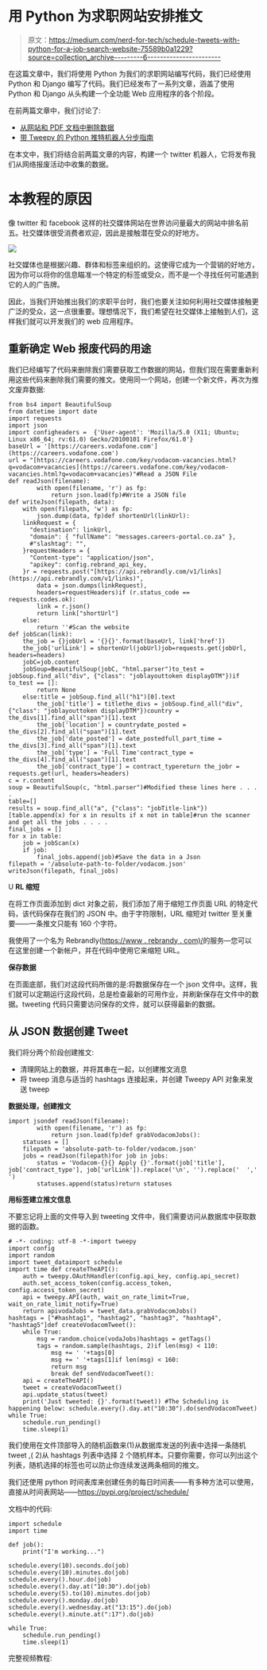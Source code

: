 # 用 Python 为求职网站安排推文

> 原文：<https://medium.com/nerd-for-tech/schedule-tweets-with-python-for-a-job-search-website-75589b0a1229?source=collection_archive---------6----------------------->

在这篇文章中，我们将使用 Python 为我们的求职网站编写代码，我们已经使用 Python 和 Django 编写了代码。我们已经发布了一系列文章，涵盖了使用 Python 和 Django 从头构建一个全功能 Web 应用程序的各个阶段。

在前两篇文章中，我们讨论了:

*   [从网站和 PDF 文档中删除数据](https://skolo-online.medium.com/scrap-data-from-website-and-pdf-document-for-django-app-fa8f37010085)
*   [带 Tweepy 的 Python 推特机器人分步指南](https://skolo-online.medium.com/step-by-step-guide-to-python-twitter-bot-with-tweepy-in-15min-f3c8b50a5429)

在本文中，我们将结合前两篇文章的内容，构建一个 twitter 机器人，它将发布我们从网络报废活动中收集的数据。

# 本教程的原因

像 twitter 和 facebook 这样的社交媒体网站在世界访问量最大的网站中排名前五。社交媒体很受消费者欢迎，因此是接触潜在受众的好地方。

![](img/b877439600812bb7439ae9faaa34151f.png)

社交媒体也是根据兴趣、群体和标签来组织的。这使得它成为一个营销的好地方，因为你可以将你的信息瞄准一个特定的标签或受众，而不是一个寻找任何可能遇到它的人的广告牌。

因此，当我们开始推出我们的求职平台时，我们也要关注如何利用社交媒体接触更广泛的受众，这一点很重要。理想情况下，我们希望在社交媒体上接触到人们，这样我们就可以开发我们的 web 应用程序。

## 重新确定 Web 报废代码的用途

我们已经编写了代码来删除我们需要获取工作数据的网站，但我们现在需要重新利用这些代码来删除我们需要的推文。使用同一个网站，创建一个新文件，再次为推文废弃数据:

```
from bs4 import BeautifulSoup
from datetime import date
import requests
import json
import configheaders =  {'User-agent': 'Mozilla/5.0 (X11; Ubuntu; Linux x86_64; rv:61.0) Gecko/20100101 Firefox/61.0'}
baseUrl = '[https://careers.vodafone.com'](https://careers.vodafone.com')
url = "[https://careers.vodafone.com/key/vodacom-vacancies.html?q=vodacom+vacancies](https://careers.vodafone.com/key/vodacom-vacancies.html?q=vodacom+vacancies)"#Read a JSON File
def readJson(filename):
        with open(filename, 'r') as fp:
            return json.load(fp)#Write a JSON file
def writeJson(filepath, data):
    with open(filepath, 'w') as fp:
        json.dump(data, fp)def shortenUrl(linkUrl):
    linkRequest = {
      "destination": linkUrl,
      "domain": { "fullName": "messages.careers-portal.co.za" },
      #"slashtag": "",
    }requestHeaders = {
      "Content-type": "application/json",
      "apikey": config.rebrand_api_key,
    }r = requests.post("[https://api.rebrandly.com/v1/links](https://api.rebrandly.com/v1/links)",
        data = json.dumps(linkRequest),
        headers=requestHeaders)if (r.status_code == requests.codes.ok):
        link = r.json()
        return link["shortUrl"]
    else:
        return ''#Scan the website
def jobScan(link):
    the_job = {}jobUrl = '{}{}'.format(baseUrl, link['href'])
    the_job['urlLink'] = shortenUrl(jobUrl)job=requests.get(jobUrl, headers=headers)
    jobC=job.content
    jobSoup=BeautifulSoup(jobC, "html.parser")to_test = jobSoup.find_all("div", {"class": "joblayouttoken displayDTM"})if to_test == []:
        return None
    else:title = jobSoup.find_all("h1")[0].text
        the_job['title'] = titlethe_divs = jobSoup.find_all("div", {"class": "joblayouttoken displayDTM"})country = the_divs[1].find_all("span")[1].text
        the_job['location'] = countrydate_posted = the_divs[2].find_all("span")[1].text
        the_job['date_posted'] = date_postedfull_part_time = the_divs[3].find_all("span")[1].text
        the_job['type'] = 'Full Time'contract_type = the_divs[4].find_all("span")[1].text
        the_job['contract_type'] = contract_typereturn the_jobr = requests.get(url, headers=headers)
c = r.content
soup = BeautifulSoup(c, "html.parser")#Modified these lines here . . . .
table=[]
results = soup.find_all("a", {"class": "jobTitle-link"})
[table.append(x) for x in results if x not in table]#run the scanner and get all the jobs . . . .
final_jobs = []
for x in table:
    job = jobScan(x)
    if job:
        final_jobs.append(job)#Save the data in a Json
filepath = '/absolute-path-to-folder/vodacom.json'
writeJson(filepath, final_jobs)
```

U **RL 缩短**

在将工作页面添加到 dict 对象之前，我们添加了用于缩短工作页面 URL 的特定代码，该代码保存在我们的 JSON 中。由于字符限制，URL 缩短对 twitter 至关重要——一条推文只能有 160 个字符。

我使用了一个名为 Rebrandly([https://www . rebrandy . com)/](https://www.rebrandly.com/)的服务—您可以在这里创建一个新帐户，并在代码中使用它来缩短 URL。

**保存数据**

在页面底部，我们对这段代码所做的是:将数据保存在一个 json 文件中。这样，我们就可以定期运行这段代码，总是检查最新的可用作业，并刷新保存在文件中的数据。tweeting 代码只需要访问保存的文件，就可以获得最新的数据。

## 从 JSON 数据创建 Tweet

我们将分两个阶段创建推文:

*   清理网站上的数据，并将其串在一起，以创建推文消息
*   将 tweep 消息与适当的 hashtags 连接起来，并创建 Tweepy API 对象来发送 tweep

**数据处理，创建推文**

```
import jsondef readJson(filename):
        with open(filename, 'r') as fp:
            return json.load(fp)def grabVodacomJobs():
    statuses = []
    filepath = 'absolute-path-to-folder/vodacom.json'
    jobs = readJson(filepath)for job in jobs:
        status = 'Vodacom-{}{} Apply {}'.format(job['title'], job['contract_type'], job['urlLink']).replace('\n', '').replace('  ',' ')
        statuses.append(status)return statuses
```

**用标签建立推文信息**

不要忘记将上面的文件导入到 tweeting 文件中，我们需要访问从数据库中获取数据的函数。

```
# -*- coding: utf-8 -*-import tweepy
import config
import random
import tweet_dataimport schedule
import time def createTheAPI():
    auth = tweepy.OAuthHandler(config.api_key, config.api_secret)
    auth.set_access_token(config.access_token, config.access_token_secret)
    api = tweepy.API(auth, wait_on_rate_limit=True, wait_on_rate_limit_notify=True)
    return apivodaJobs = tweet_data.grabVodacomJobs()
hashtags = ["#hashtag1", "hashtag2", "hashtag3", "hashtag4", "hashtag5"]def createVodacomTweet():
    while True:
        msg = random.choice(vodaJobs)hashtags = getTags()
        tags = random.sample(hashtags, 2)if len(msg) < 110:
            msg += ' '+tags[0]
            msg += ' '+tags[1]if len(msg) < 160:
            return msg
            break def sendVodacomTweet():
    api = createTheAPI()
    tweet = createVodacomTweet()
    api.update_status(tweet)
    print('Just tweeted: {}'.format(tweet)) #The Scheduling is happening below: schedule.every().day.at("10:30").do(sendVodacomTweet)
while True:
    schedule.run_pending()
    time.sleep(1)
```

我们使用在文件顶部导入的随机函数来(1)从数据库发送的列表中选择一条随机 tweet ,( 2)从 hashtags 列表中选择 2 个随机样本。只要你需要，你可以列出这个列表，随机选择的标签也可以防止你连续发送两条相同的推文。

我们还使用 python 时间表库来创建任务的每日时间表——有多种方法可以使用，直接从时间表网站——https://pypi.org/project/schedule/

文档中的代码:

```
import schedule
import time

def job():
    print("I'm working...")

schedule.every(10).seconds.do(job)
schedule.every(10).minutes.do(job)
schedule.every().hour.do(job)
schedule.every().day.at("10:30").do(job)
schedule.every(5).to(10).minutes.do(job)
schedule.every().monday.do(job)
schedule.every().wednesday.at("13:15").do(job)
schedule.every().minute.at(":17").do(job)

while True:
    schedule.run_pending()
    time.sleep(1)
```

完整视频教程: